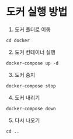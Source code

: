 # 도커 실행 방법
1. 도커 폴더로 이동
```shell
cd docker
```
2. 도커 컨테이너 실행
```shell
docker-compose up -d
```
3. 도커 중지
```shell
docker-compose stop
```
4. 도커 내리기
```shell
docker-compose down
```
5. 다시 나오기
```shell
cd ..
```